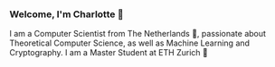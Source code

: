 ### Welcome, I'm Charlotte 👋 



I am a Computer Scientist from The Netherlands :tulip:, passionate about Theoretical Computer Science, as well as Machine Learning and Cryptography. I am a Master Student at ETH Zurich :pushpin:






